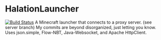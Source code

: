 # HalationLauncher
[![Build Status](https://travis-ci.org/DreamLiveGitHub/HalationLauncher.svg?branch=master)](https://travis-ci.org/DreamLiveGitHub/HalationLauncher)
A Minecraft launcher that connects to a proxy server. (see server branch)
My commits are beyond disorganized, just letting you know.
Uses json.simple, Flow-NBT, Java-Websocket, and Apache HttpClient.